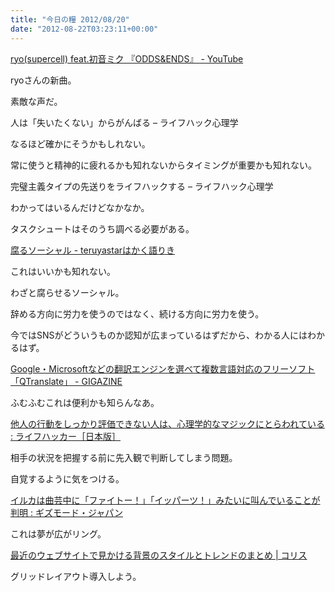 ```yaml
---
title: "今日の糧 2012/08/20"
date: "2012-08-22T03:23:11+00:00"
---
```


  [ryo(supercell) feat.初音ミク 『ODDS&#038;ENDS』 - YouTube](http://www.youtube.com/watch?v=iOFZKwv_LfA)

ryoさんの新曲。

素敵な声だ。

  人は「失いたくない」からがんばる – ライフハック心理学

なるほど確かにそうかもしれない。

常に使うと精神的に疲れるかも知れないからタイミングが重要かも知れない。

  完璧主義タイプの先送りをライフハックする – ライフハック心理学

わかってはいるんだけどなかなか。

タスクシュートはそのうち調べる必要がある。

  [腐るソーシャル - teruyastarはかく語りき](http://d.hatena.ne.jp/teruyastar/20120805/1344129224)

これはいいかも知れない。

わざと腐らせるソーシャル。

辞める方向に労力を使うのではなく、続ける方向に労力を使う。

今ではSNSがどういうものか認知が広まっているはずだから、わかる人にはわかるはず。

  [Google・Microsoftなどの翻訳エンジンを選べて複数言語対応のフリーソフト「QTranslate」 - GIGAZINE](http://gigazine.net/news/20120819-qtranslate/)

ふむふむこれは便利かも知らんなあ。

  [他人の行動をしっかり評価できない人は、心理学的なマジックにとらわれている : ライフハッカー［日本版］](http://www.lifehacker.jp/2012/08/120818alwaysunlucky.html)

相手の状況を把握する前に先入観で判断してしまう問題。

自覚するように気をつける。

  [イルカは曲芸中に「ファイトー！」「イッパーツ！」みたいに叫んでいることが判明 : ギズモード・ジャパン](http://www.gizmodo.jp/2012/08/post_10748.html)

これは夢が広がリング。

  [最近のウェブサイトで見かける背景のスタイルとトレンドのまとめ | コリス](http://coliss.com/articles/build-websites/operation/design/background-styles-and-trends-in-web-design-by-codrops.html)

グリッドレイアウト導入しよう。

